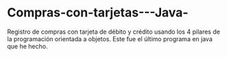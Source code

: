 # Compras-con-tarjetas---Java-
Registro de compras con tarjeta de débito y crédito usando los 4 pilares de la programación orientada a objetos. Este fue el último programa en java que he hecho.
